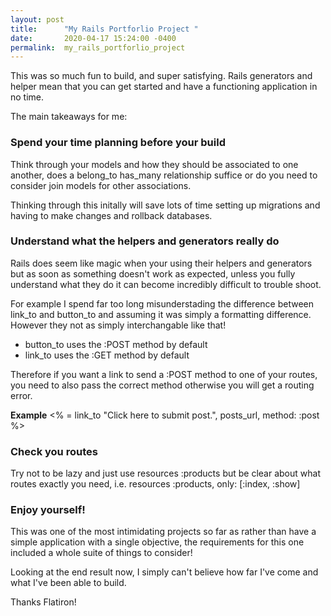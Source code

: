 ```yaml
---
layout: post
title:      "My Rails Portforlio Project "
date:       2020-04-17 15:24:00 -0400
permalink:  my_rails_portforlio_project
---
```



This was so much fun to build, and super satisfying. Rails generators and helper mean that you can get started and have a functioning application in no time. 

The main takeaways for me: 


### Spend your time planning before your build
Think through your models and how they should be associated to one another, does a belong_to has_many relationship suffice or do you need to consider join models for other associations. 

Thinking through this initally will save lots of time setting up migrations and having to make changes and rollback databases. 


### Understand what the helpers and generators really do
Rails does seem like magic when your using their helpers and generators but as soon as something doesn't work as expected, unless you fully understand what they do it can become incredibly difficult to trouble shoot. 

For example I spend far too long misunderstading the difference between link_to and button_to and assuming it was simply a formatting difference. However they not as simply interchangable like that! 

-  button_to uses the :POST method by default
- link_to uses the :GET method by default

Therefore if you want a link to send  a :POST method to one of your routes, you need to also pass the correct method otherwise you will get a routing error. 

**Example** 
<% = link_to "Click here to submit post.", posts_url, method: :post %> 


### Check you routes  
Try not to be lazy and just use resources :products but be clear about what routes exactly you need, i.e. resources :products, only: [:index, :show]


### Enjoy yourself! 
This was one of the most intimidating projects so far as rather than have a simple application with a single objective, the requirements for this one included a whole suite of things to consider! 

Looking at the end result now, I simply can't believe how far I've come and what I've been able to build. 

Thanks Flatiron! 


